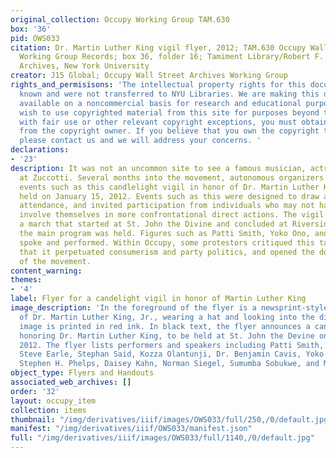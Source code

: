 ```yaml
---
original_collection: Occupy Working Group TAM.630
box: '36'
pid: OWS033
citation: Dr. Martin Luther King vigil flyer, 2012; TAM.630 Occupy Wall Street Archives
  Working Group Records; box 36, folder 16; Tamiment Library/Robert F. Wagner Labor
  Archives, New York University
creator: J15 Global; Occupy Wall Street Archives Working Group
rights_and_permisisons: 'The intellectual property rights for this document are not
  known and were not transferred to NYU Libraries. We are making this document publicly
  available on a noncommercial basis for research and educational purposes. If you
  wish to use copyrighted material from this site for purposes beyond those in accordance
  with fair use or other relevant copyright exceptions, you must obtain permission
  from the copyright owner. If you believe that you own the copyright to this document,
  please contact us and we will address your concerns. '
declarations:
- '23'
description: It was not an uncommon site to see a famous musician, actress, or politician
  at Zuccotti. Several months into the movement, autonomous organizers began to create
  events such as this candlelight vigil in honor of Dr. Martin Luther King that was
  held on January 15, 2012. Events such as this were designed to draw attention and
  attendance, and invited participation from individuals who may not have wanted to
  involve themselves in more confrontational direct actions. The vigil began with
  a march that started at St. John the Divine and concluded at Riverside Church where
  the main program was held. Figures such as Patti Smith, Yoko Ono, and Steve Earle
  spoke and performed. Within Occupy, some protestors critiqued this tactic, arguing
  that it perpetuated consumerism and party politics, and opened the door to cooptation
  of the movement.
content_warning:
themes:
- '4'
label: Flyer for a candelight vigil in honor of Martin Luther King
image_description: 'In the foreground of the flyer is a newsprint-style photograph
  of Dr. Martin Luther King, Jr., wearing a hat and looking into the distance. This
  image is printed in red ink. In black text, the flyer announces a candlelight vigil
  honoring Dr. Martin Luther King, to be held at St. John the Devine on January 15th,
  2012. The flyer lists performers and speakers including Patti Smith, Russell Simmons,
  Steve Earle, Stephan Said, Kozza Olantunji, Dr. Benjamin Cavis, Yoko Ono, Reverend
  Stephen H. Phelps, Daisey Kahn, Norman Siegel, Sumumba Sobukwe, and Malik Rhasaan. '
object_type: Flyers and Handouts
associated_web_archives: []
order: '32'
layout: occupy_item
collection: items
thumbnail: "/img/derivatives/iiif/images/OWS033/full/250,/0/default.jpg"
manifest: "/img/derivatives/iiif/OWS033/manifest.json"
full: "/img/derivatives/iiif/images/OWS033/full/1140,/0/default.jpg"
---
```

